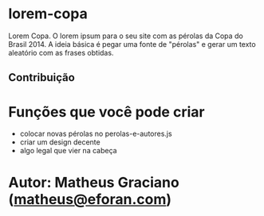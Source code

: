 lorem-copa
==========

Lorem Copa. O lorem ipsum para o seu site com as pérolas da Copa do Brasil 2014.
A ideia básica é pegar uma fonte de "pérolas" e gerar um texto aleatório com as frases obtidas.

## Contribuição

# Funções que você pode criar
* colocar novas pérolas no perolas-e-autores.js
* criar um design decente
* algo legal que vier na cabeça

# Autor: Matheus Graciano (matheus@eforan.com)
